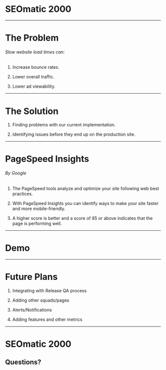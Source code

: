 
# SEOmatic 2000

---

# The Problem

###### Slow website load times can:

1. Increase bounce rates.
<!-- .element: class="fragment" -->
2. Lower overall traffic.
<!-- .element: class="fragment" -->
3. Lower ad viewability.
<!-- .element: class="fragment" -->
---

# The Solution

1. Finding problems with our current implementation.
<!-- .element: class="fragment" -->
2. Identifying issues before they end up on the production site.
<!-- .element: class="fragment" -->
---

# PageSpeed Insights
###### By Google

1. The PageSpeed tools analyze and optimize your site following web best practices.
<!-- .element: class="fragment" -->
2. With PageSpeed Insights you can identify ways to make your site faster and more mobile-friendly.
<!-- .element: class="fragment" -->
3. A higher score is better and a score of 85 or above indicates that the page is performing well.
<!-- .element: class="fragment" -->
---

# Demo
<!-- .slide: data-background="https://media.giphy.com/media/llKJGxQ1ESmac/giphy.gif" -->
---

# Future Plans

<!-- 
1. Integrating with Release QA process
2. ???
3. Profit...
-->

1. Integrating with Release QA process
<!-- .element: class="fragment" -->
2. Adding other squads/pages
<!-- .element: class="fragment" -->
3. Alerts/Notifications
<!-- .element: class="fragment" -->
4. Adding features and other metrics
<!-- .element: class="fragment" -->
---

# SEOmatic 2000

## Questions?
